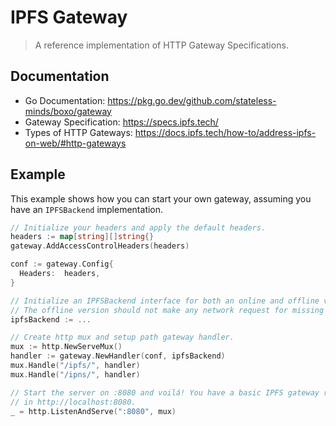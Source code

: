 # IPFS Gateway

> A reference implementation of HTTP Gateway Specifications.

## Documentation

- Go Documentation: https://pkg.go.dev/github.com/stateless-minds/boxo/gateway
- Gateway Specification: https://specs.ipfs.tech/
- Types of HTTP Gateways: https://docs.ipfs.tech/how-to/address-ipfs-on-web/#http-gateways

## Example

This example shows how you can start your own gateway, assuming you have an `IPFSBackend`
implementation.

```go
// Initialize your headers and apply the default headers.
headers := map[string][]string{}
gateway.AddAccessControlHeaders(headers)

conf := gateway.Config{
  Headers:  headers,
}

// Initialize an IPFSBackend interface for both an online and offline versions.
// The offline version should not make any network request for missing content.
ipfsBackend := ...

// Create http mux and setup path gateway handler.
mux := http.NewServeMux()
handler := gateway.NewHandler(conf, ipfsBackend)
mux.Handle("/ipfs/", handler)
mux.Handle("/ipns/", handler)

// Start the server on :8080 and voilá! You have a basic IPFS gateway running
// in http://localhost:8080.
_ = http.ListenAndServe(":8080", mux)
```
